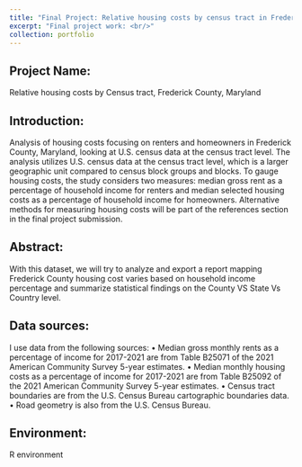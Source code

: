 ```yaml
---
title: "Final Project: Relative housing costs by census tract in Frederick county, MD"
excerpt: "Final project work: <br/>"
collection: portfolio
---
```


## Project Name: 
Relative housing costs by Census tract, Frederick County, Maryland

## Introduction: 
Analysis of housing costs focusing on renters and homeowners in Frederick County, Maryland, looking at U.S. census data at the census tract level. 
The analysis utilizes U.S. census data at the census tract level, which is a larger geographic unit compared to census block groups and blocks. To gauge housing costs, the study considers two measures: median gross rent as a percentage of household income for renters and median selected housing costs as a percentage of household income for homeowners. Alternative methods for measuring housing costs will be part of the references section in the final project submission.

## Abstract: 
With this dataset, we will try to analyze and export a report mapping Frederick County housing cost varies based on household income percentage and summarize statistical findings on the County VS State Vs Country level.

## Data sources:
I use data from the following sources: 
•	Median gross monthly rents as a percentage of income for 2017-2021 are from Table B25071 of the 2021 American Community Survey 5-year estimates.
•	Median monthly housing costs as a percentage of income for 2017-2021 are from Table B25092 of the 2021 American Community Survey 5-year estimates.
•	Census tract boundaries are from the U.S. Census Bureau cartographic boundaries data.
•	Road geometry is also from the U.S. Census Bureau.

## Environment: 
R environment



